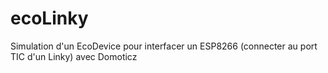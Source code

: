 # ecoLinky
Simulation d'un EcoDevice pour interfacer un ESP8266 (connecter au port TIC d'un Linky) avec Domoticz
